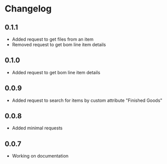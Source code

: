 # Changelog

## 0.1.1
* Added request to get files from an item
* Removed request to get bom line item details
## 0.1.0
* Added request to get bom line item details
## 0.0.9
* Added request to search for items by custom attribute "Finished Goods"
## 0.0.8
* Added minimal requests
## 0.0.7
* Working on documentation